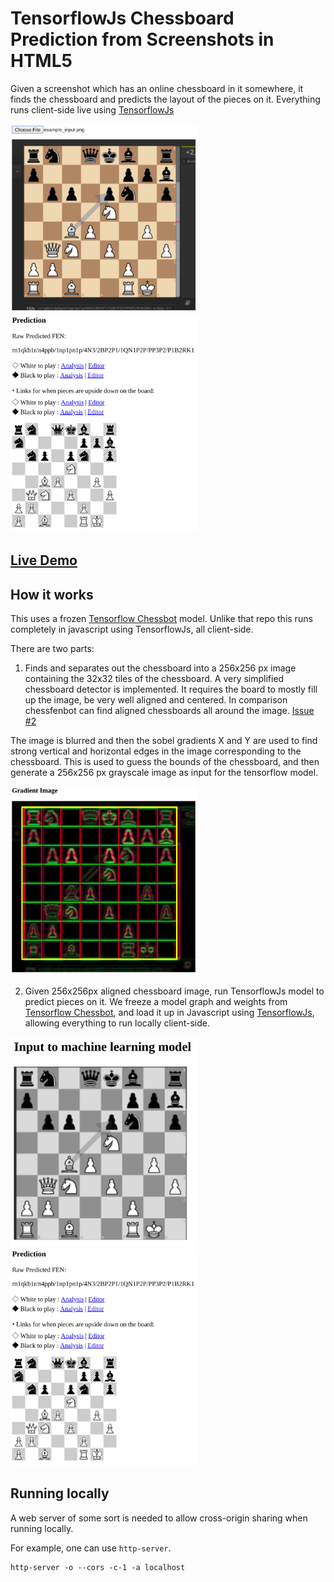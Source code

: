# TensorflowJs Chessboard Prediction from Screenshots in HTML5

Given a screenshot which has an online chessboard in it somewhere, it finds the chessboard and predicts the layout of the pieces on it. Everything runs client-side live using [TensorflowJs](https://js.tensorflow.org/)

<img src="readme_input.png" width=300px> <img src="readme_prediction.png" width=300px>

## [Live Demo](http://tetration.xyz/ChessboardFenTensorflowJs/)

## How it works

This uses a frozen [Tensorflow Chessbot](https://github.com/Elucidation/tensorflow_chessbot/tree/chessfenbot) model. Unlike that repo this runs completely in javascript using TensorflowJs, all client-side.

There are two parts:

1. Finds and separates out the chessboard into a 256x256 px image containing the 32x32 tiles of the chessboard.
A very simplified chessboard detector is implemented. It requires the board to mostly fill up the image, be very well aligned and centered. In comparison chessfenbot can find aligned chessboards all around the image. [Issue #2](https://github.com/Elucidation/ChessboardScreenshotHtml5/issues/2)

The image is blurred and then the sobel gradients X and Y are used to find strong vertical and horizontal edges in the image corresponding to the chessboard. This is used to guess the bounds of the chessboard, and then generate a 256x256 px grayscale image as input for the tensorflow model.

<img src="readme_gradient_find.png" width=300px>

2. Given 256x256px aligned chessboard image, run TensorflowJs model to predict pieces on it.
We freeze a model graph and weights from [Tensorflow Chessbot](https://github.com/Elucidation/tensorflow_chessbot/tree/chessfenbot), and load it up in Javascript using [TensorflowJs](https://js.tensorflow.org/), allowing everything to run locally client-side.

<img src="readme_cropped_input.png" width=300px> <img src="readme_prediction.png" width=300px>

## Running locally

A web server of some sort is needed to allow cross-origin sharing when running locally.

For example, one can use `http-server`.

```
http-server -o --cors -c-1 -a localhost
```
